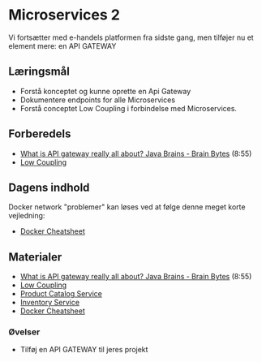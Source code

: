 # Microservices 2
Vi fortsætter med e-handels platformen fra sidste gang, men tilføjer nu et element mere: en API GATEWAY

## Læringsmål
* Forstå konceptet og kunne oprette en Api Gateway
* Dokumentere endpoints for alle Microservices
* Forstå conceptet Low Coupling i forbindelse med Microservices.

## Forberedels
* [What is API gateway really all about? Java Brains - Brain Bytes](https://www.youtube.com/watch?v=1vjOv_f9L8I) (8:55)
* [Low Coupling](http://principles-wiki.net/principles:low_coupling)

## Dagens indhold

Docker network "problemer" kan løses ved at følge denne meget korte vejledning:  
* [Docker Cheatsheet](materialer/docker_cheetsheet.md)

## Materialer
* [What is API gateway really all about? Java Brains - Brain Bytes](https://www.youtube.com/watch?v=1vjOv_f9L8I) (8:55)
* [Low Coupling](http://principles-wiki.net/principles:low_coupling)
* [Product Catalog Service](https://github.com/ITAKEA/product_service)
* [Inventory Service](https://github.com/ITAKEA/inventory_service)
* [Docker Cheatsheet](materialer/docker_cheetsheet.md)


### Øvelser

* Tilføj en API GATEWAY til jeres projekt

